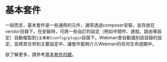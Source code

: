# 基本套件

一般而言，基本套件是一些通用的元件，通常透過composer安裝，並存放在vendor目錄下。在安裝時，可將一些自訂的設定（例如中間件、進程、路由等設定）自動複製到`{主專案}config/plugin`目錄下。Webman會自動識別該目錄的設定，並將其合併到主要設定中，讓套件能夠介入Webman的任何生命週期中。

欲了解更多，請參考[基本套件创建](create.md)。